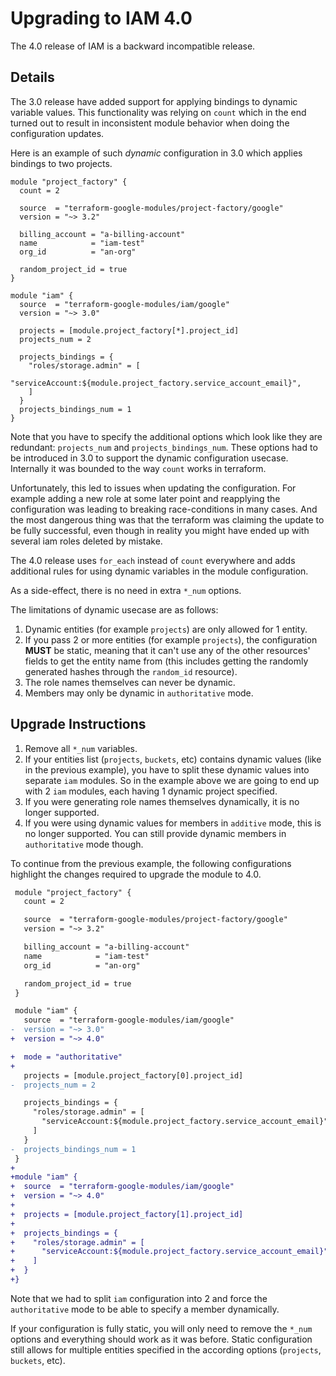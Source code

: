 # Upgrading to IAM 4.0

The 4.0 release of IAM is a backward incompatible release.

## Details

The 3.0 release have added support for applying bindings to dynamic variable values. This functionality was relying on `count` which
in the end turned out to result in inconsistent module behavior
when doing the configuration updates.

Here is an example of such *dynamic* configuration in 3.0
which applies bindings to two projects.

```hcl
module "project_factory" {
  count = 2

  source  = "terraform-google-modules/project-factory/google"
  version = "~> 3.2"

  billing_account = "a-billing-account"
  name            = "iam-test"
  org_id          = "an-org"

  random_project_id = true
}

module "iam" {
  source  = "terraform-google-modules/iam/google"
  version = "~> 3.0"

  projects = [module.project_factory[*].project_id]
  projects_num = 2

  projects_bindings = {
    "roles/storage.admin" = [
      "serviceAccount:${module.project_factory.service_account_email}",
    ]
  }
  projects_bindings_num = 1
}
```

Note that you have to specify the additional options which look like
they are redundant: `projects_num` and `projects_bindings_num`. These
options had to be introduced in 3.0 to support the dynamic configuration
usecase. Internally it was bounded to the way `count` works in terraform.

Unfortunately, this led to issues when updating the configuration.
For example adding a new role at some later point and reapplying the
configuration was leading to breaking race-conditions in many cases.
And the most dangerous thing was that the terraform was claiming the
update to be fully successful, even though in reality you might have
ended up with several iam roles deleted by mistake.

The 4.0 release uses `for_each` instead of `count` everywhere and adds
additional rules for using dynamic variables in the module configuration.

As a side-effect, there is no need in extra `*_num` options.

The limitations of dynamic usecase are as follows:

1. Dynamic entities (for example `projects`) are only allowed for 1 entity.
2. If you pass 2 or more entities (for example `projects`), the configuration **MUST** be static, meaning that it can't use any of the other resources' fields to get the entity name from (this includes getting the randomly generated hashes through the `random_id` resource).
3. The role names themselves can never be dynamic.
4. Members may only be dynamic in `authoritative` mode.

## Upgrade Instructions

1. Remove all `*_num` variables.
2. If your entities list (`projects`, `buckets`, etc) contains dynamic values (like in the previous example), you have to split these dynamic values into separate `iam` modules. So in the example above we are going to end up with 2 `iam` modules, each having 1 dynamic project specified.
3. If you were generating role names themselves dynamically, it is no longer supported.
4. If you were using dynamic values for members in `additive` mode, this is no longer supported. You can still provide dynamic members in `authoritative` mode though.

To continue from the previous example, the following configurations
highlight the changes required to upgrade the module to 4.0.

```diff
 module "project_factory" {
   count = 2

   source  = "terraform-google-modules/project-factory/google"
   version = "~> 3.2"

   billing_account = "a-billing-account"
   name            = "iam-test"
   org_id          = "an-org"

   random_project_id = true
 }

 module "iam" {
   source  = "terraform-google-modules/iam/google"
-  version = "~> 3.0"
+  version = "~> 4.0"

+  mode = "authoritative"
+
   projects = [module.project_factory[0].project_id]
-  projects_num = 2

   projects_bindings = {
     "roles/storage.admin" = [
       "serviceAccount:${module.project_factory.service_account_email}",
     ]
   }
-  projects_bindings_num = 1
 }
+
+module "iam" {
+  source  = "terraform-google-modules/iam/google"
+  version = "~> 4.0"
+
+  projects = [module.project_factory[1].project_id]
+
+  projects_bindings = {
+    "roles/storage.admin" = [
+      "serviceAccount:${module.project_factory.service_account_email}",
+    ]
+  }
+}
```

Note that we had to split `iam` configuration into 2 and force the
`authoritative` mode to be able to specify a member dynamically.

If your configuration is fully static, you will only need to remove
the `*_num` options and everything should work as it was before. Static
configuration still allows for multiple entities specified in the
according options (`projects`, `buckets`, etc).
